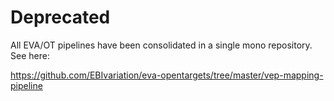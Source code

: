# Deprecated

All EVA/OT pipelines have been consolidated in a single mono repository. See here:

https://github.com/EBIvariation/eva-opentargets/tree/master/vep-mapping-pipeline
